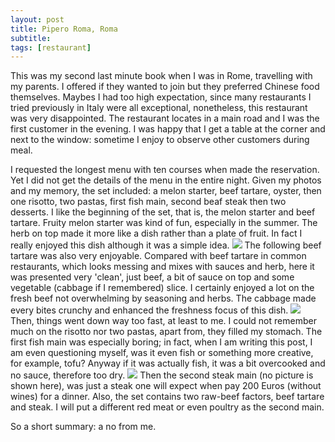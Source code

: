 ```yaml
---
layout: post
title: Pipero Roma, Roma
subtitle: 
tags: [restaurant]
---
```


This was my second last minute book when I was in Rome, travelling with my parents.
I offered if they wanted to join but they preferred Chinese food themselves.
Maybes I had too high expectation, since many restaurants I tried previously in Italy were all exceptional, nonetheless, this restaurant was very disappointed.
The restaurant locates in a main road and I was the first customer in the evening.
I was happy that I get a table at the corner and next to the window: sometime I enjoy to observe other customers during meal.

I requested the longest menu with ten courses when made the reservation.
Yet I did not get the details of the menu in the entire night.
Given my photos and my memory, the set included: a melon starter, beef tartare, oyster, then one risotto, two pastas, first fish main, second beaf steak then two desserts.
I like the beginning of the set, that is, the melon starter and beef tartare.
Fruity melon starter was kind of fun, especially in the summer.
The herb on top made it more like a dish rather than a plate of fruit.
In fact I really enjoyed this dish although it was a simple idea.
<img src="{{ 'img/Pipero-roma-melon.jpg' | relative_url }}" />
The following beef tartare was also very enjoyable.
Compared with beef tartare in common restaurants, which looks messing and mixes with sauces and herb,
here it was presented very 'clean', just beef, a bit of sauce on top and some vegetable (cabbage if I remembered) slice.
I certainly enjoyed a lot on the fresh beef not overwhelming by seasoning and herbs.
The cabbage made every bites crunchy and enhanced the freshness focus of this dish.
<img src="{{ 'img/Pipero-roma-beef.jpg' | relative_url }}" />
Then, things went down way too fast, at least to me.
I could not remember much on the risotto nor two pastas, apart from, they filled my stomach.
The first fish main was especially boring; in fact, when I am writing this post, I am even questioning myself, was it even fish or something more creative, for example, tofu?
Anyway if it was actually fish, it was a bit overcooked and no sauce, therefore too dry.
<img src="{{ 'img/Pipero-roma-fish.jpg' | relative_url }}" />
Then the second steak main (no picture is shown here), was just a steak one will expect when pay 200 Euros (without wines) for a dinner.
Also, the set contains two raw-beef factors, beef tartare and steak.
I will put a different red meat or even poultry as the second main.

So a short summary: a no from me.
